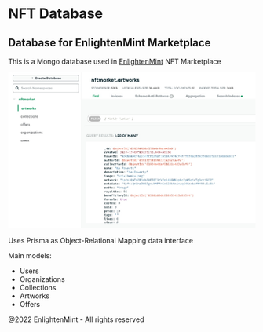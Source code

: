 # NFT Database
## Database for EnlightenMint Marketplace

This is a Mongo database used in [EnlightenMint](https://github.com/kuyawa/nftmarket) NFT Marketplace

![DATABASE](public/webshot.jpg)

Uses Prisma as Object-Relational Mapping data interface

Main models:
- Users
- Organizations
- Collections
- Artworks
- Offers

@2022 EnlightenMint - All rights reserved